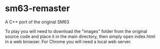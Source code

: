 # sm63-remaster
A C++ port of the original SM63

To play you will need to download the "images" folder from the original source code and place it in the main directory, then simply open index.html in a web browser. For Chrome you will need a local web server.
